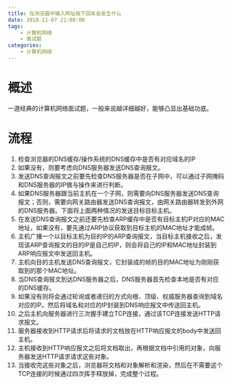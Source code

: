 ```yaml
---
title: 在浏览器中输入网址按下回车会发生什么
date: 2018-11-07 21:08:00
tags: 
    - 计算机网络
    - 面试题
categories:
    - 计算机网络
---
```

# 概述
一道经典的计算机网络面试题，一般来说越详细越好，能够凸显出基础功底。
<!-- more -->
# 流程
1. 检查浏览器的DNS缓存/操作系统的DNS缓存中是否有对应域名的IP
2. 如果没有，则要考虑向DNS服务器发送DNS查询报文。
3. 发送DNS查询报文之前要先检查DNS服务器是否在子网中，可以通过子网掩码和DNS服务器的IP做与操作来进行判断。
4. 如果DNS服务器跟当前主机在一个子网，则需要向DNS服务器发送DNS查询报文；否则，需要向网关路由器发送DNS查询报文，由网关路由器转发到外网的DNS服务器。下面将上面两种情况的发送目标目标主机。
5. 在发送DNS查询报文之前还要先检查ARP缓存中是否有目标主机IP对应的MAC地址，如果没有，要先通过ARP协议获取到目标主机的MAC地址才能成帧。
6. 主机广播一个以目标主机为目的IP的ARP查询报文，当目标主机接收之后，发现该ARP查询报文的目的IP是自己的IP，则会将自己的IP和MAC地址封装到ARP响应报文中发送回主机。
7. 主机向目的主机发送DNS查询报文，它封装成的帧的目的MAC地址为刚刚获取到的那个MAC地址。
8. 当DNS查询报文到达DNS服务器之后，DNS服务器首先检查本地是否有对应的DNS缓存。
9. 如果没有则将会通过轮询或者递归的方式向根、顶级、权威服务器查询到域名对应的IP。然后将域名和对应的IP封装到DNS响应报文中传送回主机。
9. 之后主机向服务器进行三次握手建立TCP连接，通过该TCP连接发送HTTP请求报文。
10. 服务器接收到HTTP请求后将请求的文档放在HTTP响应报文的body中发送回主机。
11. 主机接收到HTTP响应报文之后将文档取出，再根据文档中引用的对象，向服务器发送HTTP请求请求这些对象。
12. 当接收完这些对象之后，浏览器将文档和对象解析和渲染，然后在不需要这个TCP连接的时候通过四次挥手释放掉，完成整个过程。